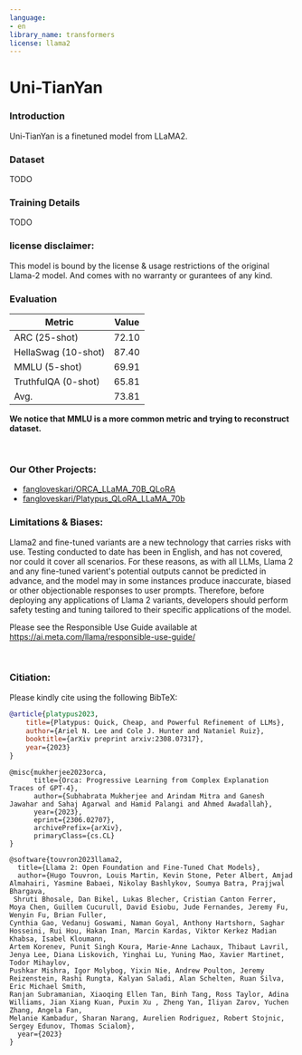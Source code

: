 ```yaml
---
language:
- en
library_name: transformers
license: llama2
---
```



# Uni-TianYan
### Introduction
Uni-TianYan is a finetuned model from LLaMA2. 
<br>

### Dataset
TODO

### Training Details
TODO

### license disclaimer:
This model is bound by the license & usage restrictions of the original Llama-2 model. And comes with no warranty or gurantees of any kind.
<br>

### Evaluation

| Metric                | Value |
|-----------------------|-------|
| ARC (25-shot)         | 72.10 |
| HellaSwag (10-shot)   | 87.40 |
| MMLU (5-shot)         | 69.91 |
| TruthfulQA (0-shot)   | 65.81 |
| Avg.                  | 73.81 |

**We notice that MMLU is a more common metric and trying to reconstruct dataset.**

<br>

### Our Other Projects:
* [fangloveskari/ORCA_LLaMA_70B_QLoRA](fangloveskari/ORCA_LLaMA_70B_QLoRA)
* [fangloveskari/Platypus_QLoRA_LLaMA_70b](fangloveskari/Platypus_QLoRA_LLaMA_70b)


### Limitations & Biases:

Llama2 and fine-tuned variants are a new technology that carries risks with use. Testing conducted to date has been in English, and has not covered, nor could it cover all scenarios. For these reasons, as with all LLMs, Llama 2 and any fine-tuned varient's potential outputs cannot be predicted in advance, and the model may in some instances produce inaccurate, biased or other objectionable responses to user prompts. Therefore, before deploying any applications of Llama 2 variants, developers should perform safety testing and tuning tailored to their specific applications of the model.

Please see the Responsible Use Guide available at https://ai.meta.com/llama/responsible-use-guide/

<br>

### Citiation:

Please kindly cite using the following BibTeX:

```bibtex
@article{platypus2023,
    title={Platypus: Quick, Cheap, and Powerful Refinement of LLMs}, 
    author={Ariel N. Lee and Cole J. Hunter and Nataniel Ruiz},
    booktitle={arXiv preprint arxiv:2308.07317},
    year={2023}
}
```

```
@misc{mukherjee2023orca,
      title={Orca: Progressive Learning from Complex Explanation Traces of GPT-4}, 
      author={Subhabrata Mukherjee and Arindam Mitra and Ganesh Jawahar and Sahaj Agarwal and Hamid Palangi and Ahmed Awadallah},
      year={2023},
      eprint={2306.02707},
      archivePrefix={arXiv},
      primaryClass={cs.CL}
}
```

```
@software{touvron2023llama2,
  title={Llama 2: Open Foundation and Fine-Tuned Chat Models},
  author={Hugo Touvron, Louis Martin, Kevin Stone, Peter Albert, Amjad Almahairi, Yasmine Babaei, Nikolay Bashlykov, Soumya Batra, Prajjwal Bhargava,
 Shruti Bhosale, Dan Bikel, Lukas Blecher, Cristian Canton Ferrer, Moya Chen, Guillem Cucurull, David Esiobu, Jude Fernandes, Jeremy Fu, Wenyin Fu, Brian Fuller,
Cynthia Gao, Vedanuj Goswami, Naman Goyal, Anthony Hartshorn, Saghar Hosseini, Rui Hou, Hakan Inan, Marcin Kardas, Viktor Kerkez Madian Khabsa, Isabel Kloumann,
Artem Korenev, Punit Singh Koura, Marie-Anne Lachaux, Thibaut Lavril, Jenya Lee, Diana Liskovich, Yinghai Lu, Yuning Mao, Xavier Martinet, Todor Mihaylov,
Pushkar Mishra, Igor Molybog, Yixin Nie, Andrew Poulton, Jeremy Reizenstein, Rashi Rungta, Kalyan Saladi, Alan Schelten, Ruan Silva, Eric Michael Smith,
Ranjan Subramanian, Xiaoqing Ellen Tan, Binh Tang, Ross Taylor, Adina Williams, Jian Xiang Kuan, Puxin Xu , Zheng Yan, Iliyan Zarov, Yuchen Zhang, Angela Fan,
Melanie Kambadur, Sharan Narang, Aurelien Rodriguez, Robert Stojnic, Sergey Edunov, Thomas Scialom},
  year={2023}
}
```